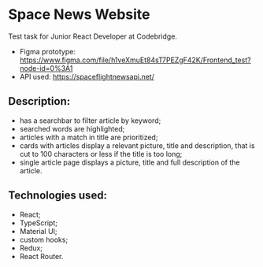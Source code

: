# Space News Website

Test task for Junior React Developer at Codebridge.

- Figma prototype: https://www.figma.com/file/h1veXmuEt84sT7PEZgF42K/Frontend_test?node-id=0%3A1
- API used: https://spaceflightnewsapi.net/

## Description: 

- has a searchbar to filter article by keyword;
- searched words are highlighted;
- articles with a match in title are prioritized;
- cards with articles display a relevant picture, title and description, that is cut to 100 characters or less if the title is too long; 
- single article page displays a picture, title and full description of the article.

## Technologies used: 

- React;
- TypeScript;
- Material UI;
- custom hooks;
- Redux;
- React Router.
